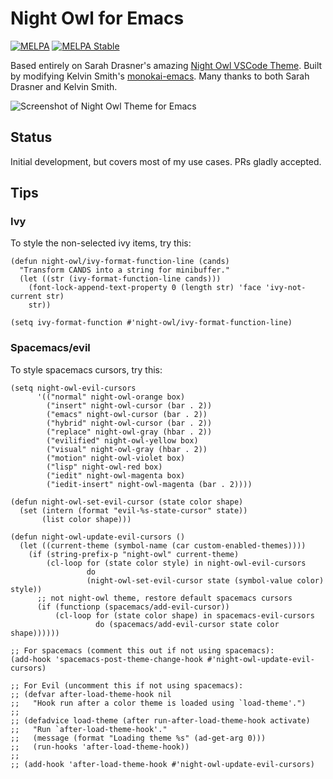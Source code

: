 # Night Owl for Emacs

[![MELPA](https://melpa.org/packages/night-owl-theme-badge.svg)](https://melpa.org/#/night-owl-theme)
[![MELPA Stable](https://stable.melpa.org/packages/night-owl-theme-badge.svg)](https://stable.melpa.org/#/night-owl-theme)

Based entirely on Sarah Drasner's amazing [Night Owl VSCode Theme][]. Built by
modifying Kelvin Smith's [monokai-emacs][]. Many thanks to both Sarah Drasner
and Kelvin Smith.

![Screenshot of Night Owl Theme for Emacs](https://user-images.githubusercontent.com/8588/41229702-dbc79340-6d31-11e8-9581-7c168b1fb693.png)

## Status

Initial development, but covers most of my use cases. PRs gladly accepted.

[night owl vscode theme]: https://github.com/sdras/night-owl-vscode-theme
[monokai-emacs]: https://github.com/oneKelvinSmith/monokai-emacs

## Tips

### Ivy

To style the non-selected ivy items, try this:

```elisp
(defun night-owl/ivy-format-function-line (cands)
  "Transform CANDS into a string for minibuffer."
  (let ((str (ivy-format-function-line cands)))
    (font-lock-append-text-property 0 (length str) 'face 'ivy-not-current str)
    str))

(setq ivy-format-function #'night-owl/ivy-format-function-line)
```

### Spacemacs/evil

To style spacemacs cursors, try this:

```elisp
(setq night-owl-evil-cursors
      '(("normal" night-owl-orange box)
        ("insert" night-owl-cursor (bar . 2))
        ("emacs" night-owl-cursor (bar . 2))
        ("hybrid" night-owl-cursor (bar . 2))
        ("replace" night-owl-gray (hbar . 2))
        ("evilified" night-owl-yellow box)
        ("visual" night-owl-gray (hbar . 2))
        ("motion" night-owl-violet box)
        ("lisp" night-owl-red box)
        ("iedit" night-owl-magenta box)
        ("iedit-insert" night-owl-magenta (bar . 2))))

(defun night-owl-set-evil-cursor (state color shape)
  (set (intern (format "evil-%s-state-cursor" state))
       (list color shape)))

(defun night-owl-update-evil-cursors ()
  (let ((current-theme (symbol-name (car custom-enabled-themes))))
    (if (string-prefix-p "night-owl" current-theme)
        (cl-loop for (state color style) in night-owl-evil-cursors
                 do
                 (night-owl-set-evil-cursor state (symbol-value color) style))
      ;; not night-owl theme, restore default spacemacs cursors
      (if (functionp (spacemacs/add-evil-cursor))
          (cl-loop for (state color shape) in spacemacs-evil-cursors
                   do (spacemacs/add-evil-cursor state color shape))))))

;; For spacemacs (comment this out if not using spacemacs):
(add-hook 'spacemacs-post-theme-change-hook #'night-owl-update-evil-cursors)

;; For Evil (uncomment this if not using spacemacs):
;; (defvar after-load-theme-hook nil
;;   "Hook run after a color theme is loaded using `load-theme'.")
;; 
;; (defadvice load-theme (after run-after-load-theme-hook activate)
;;   "Run `after-load-theme-hook'."
;;   (message (format "Loading theme %s" (ad-get-arg 0)))
;;   (run-hooks 'after-load-theme-hook))
;; 
;; (add-hook 'after-load-theme-hook #'night-owl-update-evil-cursors)
```
